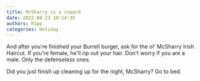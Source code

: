 ```yaml
---
title: McSharry is a coward
date: 2022-08-23 10:14:35
authors: Ripp
categories: Holiday
---
```


 And after you're finished your Burrell burger, ask for the ol' McSharry Irish Haircut.  If you're female, he'll rip out your hair.  Don't worry if you are a male.  Only the defenseless ones. 

Did you just finish up cleaning up for the night, McSharry? Go to bed.